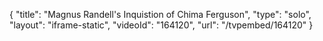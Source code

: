{
    "title": "Magnus Randell's Inquistion of Chima Ferguson",
    "type": "solo",
    "layout": "iframe-static",
    "videoId": "164120",
    "url": "\/tvpembed\/164120"
}